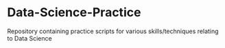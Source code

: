 # Data-Science-Practice
Repository containing practice scripts for various skills/techniques relating to Data Science
